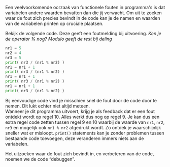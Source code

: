 Een veelvoorkomende oorzaak van functionele fouten in programma's is dat
variabelen andere waarden bevatten dan die jij verwacht.
Om uit te zoeken waar de fout zich precies bevindt in de code
kan je de namen en waarden van de variabelen printen op cruciale plaatsen.

Bekijk de volgende code. Deze geeft een foutmelding bij uitvoering.
*Ken je de operator % nog? Modulo geeft de rest bij deling*

```python
nr1 = 5
nr2 = 4
nr3 = 5
print( nr3 / (nr1 % nr2) )
nr1 = nr1 + 1
print( nr3 / (nr1 % nr2) )
nr1 = nr1 + 1
print( nr3 / (nr1 % nr2) )
nr1 = nr1 + 1
print( nr3 / (nr1 % nr2) )
```

Bij eenvoudige code vind je misschien snel de fout door de code door te nemen.
Dit lukt echter niet altijd meteen.  
Wanneer je dit programma uitvoert, krijg je als feedback dat er een fout ontdekt 
wordt op regel 10. Alles werkt dus nog op regel 9. Je kan dus
een extra regel code zetten tussen regel 9 en 10 waarbij de waarde van
`nr1`, `nr2`, `nr3` en mogelijk ook `nr1 % nr2` afgedrukt wordt. Zo ontdek je
waarschijnlijk sneller wat er misloopt. 
`print()` statements kan je zonder problemen tussen bestaande code toevoegen,
deze veranderen immers niets aan de variabelen.

Het uitzoeken waar de fout zich bevindt in, en verbeteren van de code, noemen we de code “debuggen”. 